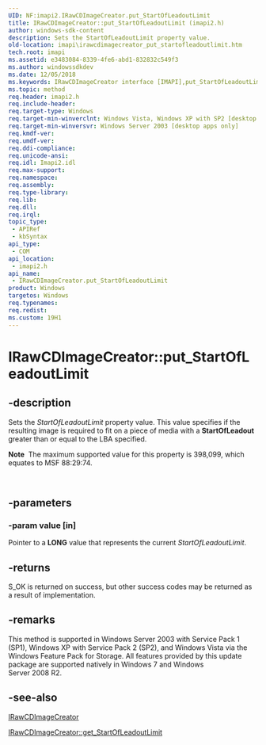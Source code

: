 ```yaml
---
UID: NF:imapi2.IRawCDImageCreator.put_StartOfLeadoutLimit
title: IRawCDImageCreator::put_StartOfLeadoutLimit (imapi2.h)
author: windows-sdk-content
description: Sets the StartOfLeadoutLimit property value.
old-location: imapi\irawcdimagecreator_put_startofleadoutlimit.htm
tech.root: imapi
ms.assetid: e3483084-8339-4fe6-abd1-832832c549f3
ms.author: windowssdkdev
ms.date: 12/05/2018
ms.keywords: IRawCDImageCreator interface [IMAPI],put_StartOfLeadoutLimit method, IRawCDImageCreator.put_StartOfLeadoutLimit, IRawCDImageCreator::put_StartOfLeadoutLimit, imapi.irawcdimagecreator_put_startofleadoutlimit, imapi2/IRawCDImageCreator::put_StartOfLeadoutLimit, put_StartOfLeadoutLimit, put_StartOfLeadoutLimit method [IMAPI], put_StartOfLeadoutLimit method [IMAPI],IRawCDImageCreator interface
ms.topic: method
req.header: imapi2.h
req.include-header: 
req.target-type: Windows
req.target-min-winverclnt: Windows Vista, Windows XP with SP2 [desktop apps only]
req.target-min-winversvr: Windows Server 2003 [desktop apps only]
req.kmdf-ver: 
req.umdf-ver: 
req.ddi-compliance: 
req.unicode-ansi: 
req.idl: Imapi2.idl
req.max-support: 
req.namespace: 
req.assembly: 
req.type-library: 
req.lib: 
req.dll: 
req.irql: 
topic_type:
 - APIRef
 - kbSyntax
api_type:
 - COM
api_location:
 - imapi2.h
api_name:
 - IRawCDImageCreator.put_StartOfLeadoutLimit
product: Windows
targetos: Windows
req.typenames: 
req.redist: 
ms.custom: 19H1
---
```


# IRawCDImageCreator::put_StartOfLeadoutLimit


## -description


Sets the <i>StartOfLeadoutLimit</i> property value. This value specifies if the resulting image is required to fit on a piece of media with a <b>StartOfLeadout</b> greater than or equal to the LBA specified.<div class="alert"><b>Note</b>  The maximum supported value for this property is 398,099, which equates to MSF 88:29:74. </div>
<div> </div>



## -parameters




### -param value [in]

Pointer to a <b>LONG</b> value that represents the current  <i>StartOfLeadoutLimit</i>.


## -returns



S_OK is returned on success, but other success codes may be returned as a result of implementation.




## -remarks



This method is supported in Windows Server 2003 with Service Pack 1 (SP1), Windows XP with Service Pack 2 (SP2),  and Windows Vista  via the Windows Feature Pack for Storage. All  features provided by this  update package are supported natively in Windows 7 and Windows Server 2008 R2.




## -see-also




<a href="https://docs.microsoft.com/windows/desktop/api/imapi2/nn-imapi2-irawcdimagecreator">IRawCDImageCreator</a>



<a href="https://docs.microsoft.com/windows/desktop/api/imapi2/nf-imapi2-irawcdimagecreator-get_startofleadoutlimit">IRawCDImageCreator::get_StartOfLeadoutLimit</a>
 

 

